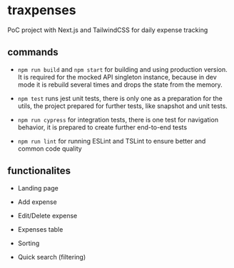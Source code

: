 # traxpenses
PoC project with Next.js and TailwindCSS for daily expense tracking


## commands

- `npm run build` and `npm start` for building and using production version. It is required for the mocked API singleton instance, because in dev mode it is rebuild several times and drops the state from the memory.

- `npm test` runs jest unit tests, there is only one as a preparation for the utils, the project prepared for further tests, like snapshot and unit tests.

- `npm run cypress` for integration tests, there is one test for navigation behavior, it is prepared to create further end-to-end tests

- `npm run lint` for running ESLint and TSLint to ensure better and common code quality

## functionalites

- Landing page

- Add expense

- Edit/Delete expense

- Expenses table

- Sorting

- Quick search (filtering)


